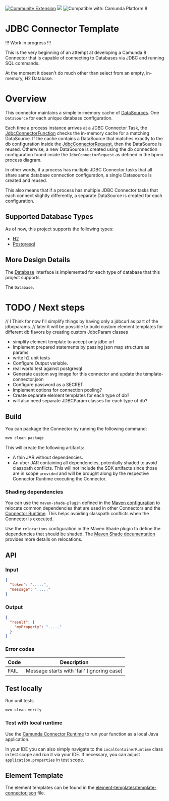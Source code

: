 [![Community Extension](https://img.shields.io/badge/Community%20Extension-An%20open%20source%20community%20maintained%20project-FF4700)](https://github.com/camunda-community-hub/community)
[![](https://img.shields.io/badge/Lifecycle-Proof%20of%20Concept-blueviolet)](https://github.com/Camunda-Community-Hub/community/blob/main/extension-lifecycle.md#proof-of-concept-)
![Compatible with: Camunda Platform 8](https://img.shields.io/badge/Compatible%20with-Camunda%20Platform%208-0072Ce)

# JDBC Connector Template

!!! Work in progress !!!

This is the very beginning of an attempt at developing a Camunda 8 Connector that is capable of connecting to Databases via JDBC and running SQL commands.

At the moment it doesn't do much other than select from an empty, in-memory, H2 Database. 

# Overview



This connector maintains a simple in-memory cache of [DataSources](https://docs.oracle.com/javase/8/docs/api/javax/sql/DataSource.html). One `DataSource` for each unique database configuration. 

Each time a process instance arrives at a JDBC Connector Task, the [JdbcConnectorFunction](src/main/java/io/camunda/connector/JdbcConnectorFunction.java) checks the in-memory cache for a matching DataSource. If the cache contains a DataSource that matches exactly to the db configuration inside the [JdbcConnectorRequest](src/main/java/io/camunda/connector/JdbcConnectorFunction.java), then the DataSource is reused. Otherwise, a new DataSource is created using the db connection configuration found inside the  `JdbcConnectorRequest` as defined in the bpmn process diagram. 

In other words, if a process has multiple JDBC Connector tasks that all share same database connection configuration, a single Datasource is created and reused.

This also means that if a process has multiple JDBC Connector tasks that each connect slightly differently, a separate DataSource is created for each configuration.

## Supported Database Types

As of now, this project supports the following types:

- [H2](src/main/java/io/camunda/connector/db/H2Database.java)
- [Postgresql](src/main/java/io/camunda/connector/db/PostgresDatabase.java)

## More Design Details

The [Database](src/main/java/io/camunda/connector/db/Database.java) interface is implemented for each type of database that this project supports.

The `Database.`

# TODO / Next steps

// I Think for now I'll simplify things by having only a jdbcurl as part of the jdbcparams.
// later it will be possible to build custom element templates for different db flavors by creating custom JdbcParam classes

- simplify element template to accept only jdbc url
- Implement prepared statements by passing json map structure as params
- write h2 unit tests
- Configure Output variable.
- real world test against postgresql
- Generate custom svg image for this connector and update the template-connector.json
- Configure password as a SECRET
- Implement options for connection pooling?
- Create separate element templates for each type of db?
- will also need separate JDBCParam classes for each type of db?

## Build

You can package the Connector by running the following command:

```bash
mvn clean package
```

This will create the following artifacts:

- A thin JAR without dependencies.
- An uber JAR containing all dependencies, potentially shaded to avoid classpath conflicts. This will not include the SDK artifacts since those are in scope `provided` and will be brought along by the respective Connector Runtime executing the Connector.

### Shading dependencies

You can use the `maven-shade-plugin` defined in the [Maven configuration](./pom.xml) to relocate common dependencies
that are used in other Connectors and the [Connector Runtime](https://github.com/camunda-community-hub/spring-zeebe/tree/master/connector-runtime#building-connector-runtime-bundles).
This helps avoiding classpath conflicts when the Connector is executed. 

Use the `relocations` configuration in the Maven Shade plugin to define the dependencies that should be shaded.
The [Maven Shade documentation](https://maven.apache.org/plugins/maven-shade-plugin/examples/class-relocation.html) 
provides more details on relocations.

## API

### Input

```json
{
  "token": ".....",
  "message": "....."
}
```

### Output

```json
{
  "result": {
    "myProperty": "....."
  }
}
```

### Error codes

| Code | Description |
| - | - |
| FAIL | Message starts with 'fail' (ignoring case) |

## Test locally

Run unit tests

```bash
mvn clean verify
```

### Test with local runtime

Use the [Camunda Connector Runtime](https://github.com/camunda-community-hub/spring-zeebe/tree/master/connector-runtime#building-connector-runtime-bundles) to run your function as a local Java application.

In your IDE you can also simply navigate to the `LocalContainerRuntime` class in test scope and run it via your IDE.
If necessary, you can adjust `application.properties` in test scope.

## Element Template

The element templates can be found in the [element-templates/template-connector.json](element-templates/jdbc-connector.json) file.
